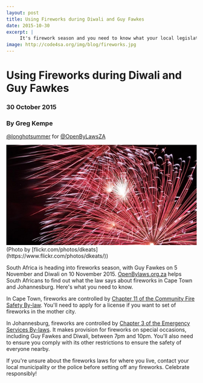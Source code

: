 ```yaml
---
layout: post
title: Using Fireworks during Diwali and Guy Fawkes
date: 2015-10-30
excerpt: |
     It's firework season and you need to know what your local legislation says about setting them off.
image: http://code4sa.org/img/blog/fireworks.jpg
---
```


# Using Fireworks during Diwali and Guy Fawkes

### 30 October 2015
### By Greg Kempe
[@longhotsummer](https://twitter.com/longhotsummer) for [@OpenByLawsZA](https://twitter.com/OpenByLawsZA)

<img src="/img/blog/fireworks.jpg">
<br>
(Photo by [flickr.com/photos/dkeats](https://www.flickr.com/photos/dkeats/))

South Africa is heading into fireworks season, with Guy Fawkes on 5 November and Diwali on 10 November 2015. [OpenBylaws.org.za](http://openbylaws.org.za) helps South Africans to find out what the law says about fireworks in Cape Town and Johannesburg. Here's what you need to know.

In Cape Town, fireworks are controlled by [Chapter 11 of the Community Fire Safety By-law](http://openbylaws.org.za/za-cpt/act/by-law/2002/community-fire-safety/chapter/11/). You'll need to apply for a license if you want to set of fireworks in the mother city.

In Johannesburg, fireworks are controlled by [Chapter 3 of the Emergency Services By-laws](http://openbylaws.org.za/za-jhb/act/by-law/2004/emergency-services-bylaws/chapter/3/). It makes provision for fireworks on special occasions, including Guy Fawkes and Diwali, between 7pm and 10pm. You'll also need to ensure you comply with its other restrictions to ensure the safety of everyone nearby.

If you're unsure about the fireworks laws for where you live, contact your local municipality or the police before setting off any fireworks. Celebrate responsibly!
